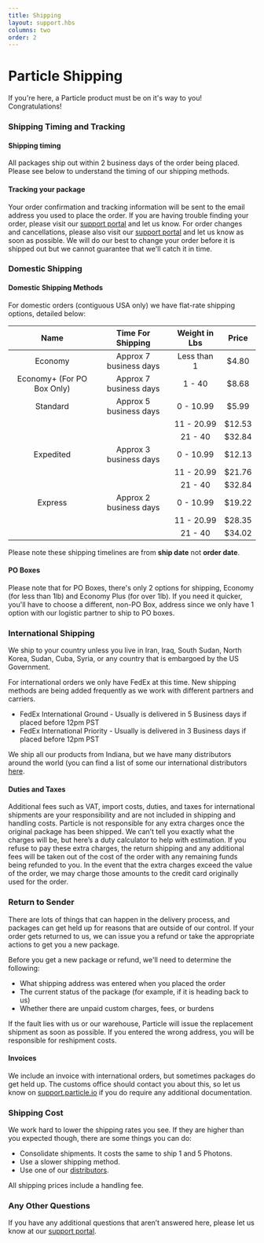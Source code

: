 ```yaml
---
title: Shipping
layout: support.hbs
columns: two
order: 2
---
```


Particle Shipping
===



If you're here, a Particle product must be on it's way to you! Congratulations! 

### Shipping Timing and Tracking


#### Shipping timing

All packages ship out within 2 business days of the order being placed. Please see below to understand the timing of our shipping methods. 

#### Tracking your package

Your order confirmation and tracking information will be sent to the email address you used to place the order. If you are having trouble finding your order, please visit our [support portal](https://support.particle.io) and let us know. For order changes and cancellations, please also visit our [support portal](https://support.particle.io) and let us know as soon as possible. We will do our best to change your order before it is shipped out but we cannot guarantee that we'll catch it in time. 


### Domestic Shipping

#### Domestic Shipping Methods

For domestic orders (contiguous USA only) we have flat-rate shipping options, detailed below:

|         Name         	      |    Time For Shipping   	| Weight in Lbs 	|  Price 	|
|:--------------------------:	|:----------------------:	|:-------------:	|:------:	|
|        Economy            	| Approx 7 business days 	|  Less than 1  	|  $4.80 	|
| Economy+ (For PO Box Only)  | Approx 7 business days 	|     1 - 40    	|  $8.68 	|
|        Standard           	| Approx 5 business days 	|   0 - 10.99   	|  $5.99 	|
|                           	|                        	|   11 - 20.99  	| $12.53 	|
|                           	|                        	|    21 - 40    	| $32.84 	|
|       Expedited           	| Approx 3 business days 	|   0 - 10.99   	| $12.13 	|
|                           	|                        	|   11 - 20.99  	| $21.76 	|
|                           	|                        	|    21 - 40    	| $32.84 	|
|        Express            	| Approx 2 business days 	|   0 - 10.99   	| $19.22 	|
|                           	|                        	|   11 - 20.99  	| $28.35 	|
|                      	      |                        	|    21 - 40    	| $34.02 	|

Please note these shipping timelines are from **ship date** not **order date**. 

#### PO Boxes

Please note that for PO Boxes, there's only 2 options for shipping, Economy (for less than 1lb) and Economy Plus (for over 1lb). If you need it quicker, you'll have to choose a different, non-PO Box, address since we only have 1 option with our logistic partner to ship to PO boxes.

### International Shipping

We ship to your country unless you live in Iran, Iraq, South Sudan, North Korea, Sudan, Cuba, Syria, or any country that is embargoed by the US Government. 

For international orders we only have FedEx at this time. New shipping methods are being added frequently as we work with different partners and carriers. 
- FedEx International Ground - Usually is delivered in 5 Business days if placed before 12pm PST
- FedEx International Priority - Usually is delivered in 3 Business days if placed before 12pm PST

We ship all our products from Indiana, but we have many distributors around the world (you can find a list of some our international distributors [here](https://www.particle.io/distributors).

#### Duties and Taxes

Additional fees such as VAT, import costs, duties, and taxes for international shipments are your responsibility and are not included in shipping and handling costs. Particle is not responsible for any extra charges once the original package has been shipped. We can’t tell you exactly what the charges will be, but here’s a duty calculator to help with estimation. If you refuse to pay these extra charges, the return shipping and any additional fees will be taken out of the cost of the order with any remaining funds being refunded to you. In the event that the extra charges exceed the value of the order, we may charge those amounts to the credit card originally used for the order.

### Return to Sender

There are lots of things that can happen in the delivery process, and packages can get held up for reasons that are outside of our control. If your order gets returned to us, we can issue you a refund or take the appropriate actions to get you a new package. 

Before you get a new package or refund, we'll need to determine the following:
- What shipping address was entered when you placed the order
- The current status of the package (for example, if it is heading back to us)
- Whether there are unpaid custom charges, fees, or burdens

If the fault lies with us or our warehouse, Particle will issue the replacement shipment as soon as possible. If you entered the wrong address, you will be responsible for reshipment costs. 

#### Invoices

We include an invoice with international orders, but sometimes packages do get held up. The customs office should contact you about this, so let us know on [support.particle.io](https://support.particle.io) if you do require any additional documentation. 

### Shipping Cost

We work hard to lower the shipping rates you see. If they are higher than you expected though, there are some things you can do: 
- Consolidate shipments. It costs the same to ship 1 and 5 Photons.
- Use a slower shipping method.
- Use one of our [distributors](https://www.particle.io/distributors).

All shipping prices include a handling fee. 


### Any Other Questions

If you have any additional questions that aren’t answered here, please let us know at our [support portal](https://support.particle.io).
